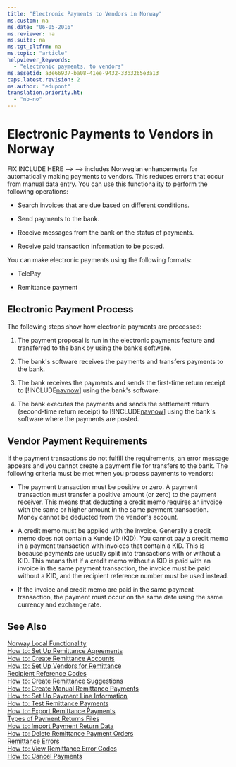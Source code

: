 ```yaml
---
title: "Electronic Payments to Vendors in Norway"
ms.custom: na
ms.date: "06-05-2016"
ms.reviewer: na
ms.suite: na
ms.tgt_pltfrm: na
ms.topic: "article"
helpviewer_keywords: 
  - "electronic payments, to vendors"
ms.assetid: a3e66937-ba08-41ee-9432-33b3265e3a13
caps.latest.revision: 2
ms.author: "edupont"
translation.priority.ht: 
  - "nb-no"
---
```

# Electronic Payments to Vendors in Norway
FIX INCLUDE HERE<!--FIX INCLUDE HERE<!--FIX INCLUDE HERE<!--[!INCLUDE[navnow](../../ApplicationDesign/includes/navnow_md.md)] --> --> --> includes Norwegian enhancements for automatically making payments to vendors. This reduces errors that occur from manual data entry. You can use this functionality to perform the following operations:  
  
-   Search invoices that are due based on different conditions.  
  
-   Send payments to the bank.  
  
-   Receive messages from the bank on the status of payments.  
  
-   Receive paid transaction information to be posted.  
  
 You can make electronic payments using the following formats:  
  
-   TelePay  
  
-   Remittance payment  
  
## Electronic Payment Process  
 The following steps show how electronic payments are processed:  
  
1.  The payment proposal is run in the electronic payments feature and transferred to the bank by using the bank’s software.  
  
2.  The bank's software receives the payments and transfers payments to the bank.  
  
3.  The bank receives the payments and sends the first\-time return receipt to [!INCLUDE[navnow](../../ApplicationDesign/includes/navnow_md.md)] using the bank's software.  
  
4.  The bank executes the payments and sends the settlement return \(second\-time return receipt\) to [!INCLUDE[navnow](../../ApplicationDesign/includes/navnow_md.md)] using the bank's software where the payments are posted.  
  
## Vendor Payment Requirements  
 If the payment transactions do not fulfill the requirements, an error message appears and you cannot create a payment file for transfers to the bank. The following criteria must be met when you process payments to vendors:  
  
-   The payment transaction must be positive or zero. A payment transaction must transfer a positive amount \(or zero\) to the payment receiver. This means that deducting a credit memo requires an invoice with the same or higher amount in the same payment transaction. Money cannot be deducted from the vendor's account.  
  
-   A credit memo must be applied with the invoice. Generally a credit memo does not contain a Kunde ID \(KID\). You cannot pay a credit memo in a payment transaction with invoices that contain a KID. This is because payments are usually split into transactions with or without a KID. This means that if a credit memo without a KID is paid with an invoice in the same payment transaction, the invoice must be paid without a KID, and the recipient reference number must be used instead.  
  
-   If the invoice and credit memo are paid in the same payment transaction, the payment must occur on the same date using the same currency and exchange rate.  
  
## See Also  
 [Norway Local Functionality](../../LocalFunctionalityForMicrosoftDynamicsNav2016/Norway/norway-local-functionality.md)   
 [How to: Set Up Remittance Agreements](../../LocalFunctionalityForMicrosoftDynamicsNav2016/Norway/how-to-set-up-remittance-agreements.md)   
 [How to: Create Remittance Accounts](../../LocalFunctionalityForMicrosoftDynamicsNav2016/Norway/how-to-create-remittance-accounts.md)   
 [How to: Set Up Vendors for Remittance](../../LocalFunctionalityForMicrosoftDynamicsNav2016/Norway/how-to-set-up-vendors-for-remittance.md)   
 [Recipient Reference Codes](../../LocalFunctionalityForMicrosoftDynamicsNav2016/Norway/recipient-reference-codes.md)   
 [How to: Create Remittance Suggestions](../../LocalFunctionalityForMicrosoftDynamicsNav2016/Norway/how-to-create-remittance-suggestions.md)   
 [How to: Create Manual Remittance Payments](../../LocalFunctionalityForMicrosoftDynamicsNav2016/Norway/how-to-create-manual-remittance-payments.md)   
 [How to: Set Up Payment Line Information](../../LocalFunctionalityForMicrosoftDynamicsNav2016/Norway/how-to-set-up-payment-line-information.md)   
 [How to: Test Remittance Payments](../../LocalFunctionalityForMicrosoftDynamicsNav2016/Norway/how-to-test-remittance-payments.md)   
 [How to: Export Remittance Payments](../../LocalFunctionalityForMicrosoftDynamicsNav2016/Norway/how-to-export-remittance-payments.md)   
 [Types of Payment Returns Files](../../LocalFunctionalityForMicrosoftDynamicsNav2016/Norway/types-of-payment-returns-files.md)   
 [How to: Import Payment Return Data](../../LocalFunctionalityForMicrosoftDynamicsNav2016/Norway/how-to-import-payment-return-data.md)   
 [How to: Delete Remittance Payment Orders](../../LocalFunctionalityForMicrosoftDynamicsNav2016/Norway/how-to-delete-remittance-payment-orders.md)   
 [Remittance Errors](../../LocalFunctionalityForMicrosoftDynamicsNav2016/Norway/remittance-errors.md)   
 [How to: View Remittance Error Codes](../../LocalFunctionalityForMicrosoftDynamicsNav2016/Norway/how-to-view-remittance-error-codes.md)   
 [How to: Cancel Payments](../../LocalFunctionalityForMicrosoftDynamicsNav2016/Norway/how-to-cancel-payments.md)